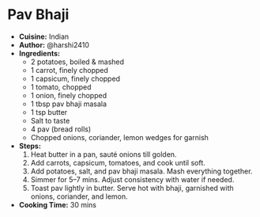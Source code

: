 # Pav Bhaji
- **Cuisine:** Indian
- **Author:** @harshi2410
- **Ingredients:**
  - 2 potatoes, boiled & mashed
  - 1 carrot, finely chopped
  - 1 capsicum, finely chopped
  - 1 tomato, chopped
  - 1 onion, finely chopped
  - 1 tbsp pav bhaji masala
  - 1 tsp butter
  - Salt to taste
  - 4 pav (bread rolls)
  - Chopped onions, coriander, lemon wedges for garnish
- **Steps:**
  1. Heat butter in a pan, sauté onions till golden.
  2. Add carrots, capsicum, tomatoes, and cook until soft.
  3. Add potatoes, salt, and pav bhaji masala. Mash everything together.
  4. Simmer for 5–7 mins. Adjust consistency with water if needed.
  5. Toast pav lightly in butter. Serve hot with bhaji, garnished with onions, coriander, and lemon.
- **Cooking Time:** 30 mins